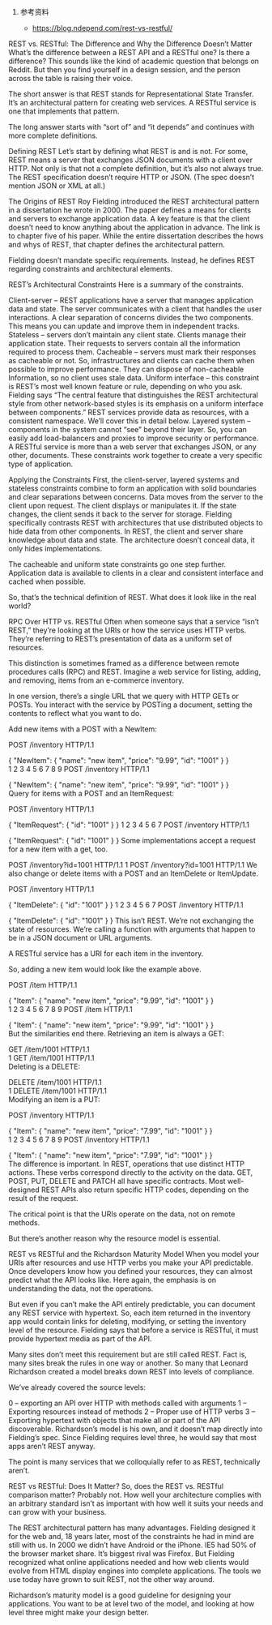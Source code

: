 1. 参考资料

   - <https://blog.ndepend.com/rest-vs-restful/>
  

REST vs. RESTful: The Difference and Why the Difference Doesn’t Matter
What’s the difference between a REST API and a RESTful one? Is there a difference? This sounds like the kind of academic question that belongs on Reddit. But then you find yourself in a design session, and the person across the table is raising their voice.

The short answer is that REST stands for Representational State Transfer. It’s an architectural pattern for creating web services. A RESTful service is one that implements that pattern.

The long answer starts with “sort of” and “it depends” and continues with more complete definitions.


Defining REST
Let’s start by defining what REST is and is not. For some, REST means a server that exchanges JSON documents with a client over HTTP. Not only is that not a complete definition, but it’s also not always true. The REST specification doesn’t require HTTP or JSON. (The spec doesn’t mention JSON or XML at all.)

The Origins of REST
Roy Fielding introduced the REST architectural pattern in a dissertation he wrote in 2000. The paper defines a means for clients and servers to exchange application data. A key feature is that the client doesn’t need to know anything about the application in advance. The link is to chapter five of his paper. While the entire dissertation describes the hows and whys of REST, that chapter defines the architectural pattern.

Fielding doesn’t mandate specific requirements. Instead, he defines REST regarding constraints and architectural elements.

REST’s Architectural Constraints
Here is a summary of the constraints.

Client-server – REST applications have a server that manages application data and state. The server communicates with a client that handles the user interactions. A clear separation of concerns divides the two components. This means you can update and improve them in independent tracks.
Stateless – servers don’t maintain any client state. Clients manage their application state. Their requests to servers contain all the information required to process them.
Cacheable – servers must mark their responses as cacheable or not. So, infrastructures and clients can cache them when possible to improve performance. They can dispose of non-cacheable Information, so no client uses stale data.
Uniform interface – this constraint is REST’s most well known feature or rule, depending on who you ask. Fielding says “The central feature that distinguishes the REST architectural style from other network-based styles is its emphasis on a uniform interface between components.” REST services provide data as resources, with a consistent namespace. We’ll cover this in detail below.
Layered system – components in the system cannot “see” beyond their layer. So, you can easily add load-balancers and proxies to improve security or performance.
A RESTful service is more than a web server that exchanges JSON, or any other, documents. These constraints work together to create a very specific type of application.

Applying the Constraints
First, the client-server, layered systems and stateless constraints combine to form an application with solid boundaries and clear separations between concerns. Data moves from the server to the client upon request. The client displays or manipulates it. If the state changes, the client sends it back to the server for storage. Fielding specifically contrasts REST with architectures that use distributed objects to hide data from other components. In REST, the client and server share knowledge about data and state. The architecture doesn’t conceal data, it only hides implementations.

The cacheable and uniform state constraints go one step further. Application data is available to clients in a clear and consistent interface and cached when possible.

So, that’s the technical definition of REST. What does it look like in the real world?

RPC Over HTTP vs. RESTful
Often when someone says that a service “isn’t REST,” they’re looking at the URIs or how the service uses HTTP verbs. They’re referring to REST’s presentation of data as a uniform set of resources.

This distinction is sometimes framed as a difference between remote procedures calls (RPC) and REST. Imagine a web service for listing, adding, and removing, items from an e-commerce inventory.

In one version, there’s a single URL that we query with HTTP GETs or POSTs.  You interact with the service by POSTing a document, setting the contents to reflect what you want to do.

Add new items with a POST with a NewItem:

POST /inventory HTTP/1.1

{
    "NewItem": {
          "name": "new item",
          "price": "9.99",
          "id": "1001"
      }
}    
1
2
3
4
5
6
7
8
9
POST /inventory HTTP/1.1
 
{
    "NewItem": {
          "name": "new item",
          "price": "9.99",
          "id": "1001"
      }
}    
Query for items with a POST and an ItemRequest:

POST /inventory HTTP/1.1

{
    "ItemRequest": {
          "id": "1001"
      }
}
1
2
3
4
5
6
7
POST /inventory HTTP/1.1
 
{
    "ItemRequest": {
          "id": "1001"
      }
}
Some implementations accept a request for a new item with a get, too.

POST /inventory?id=1001 HTTP/1.1
1
POST /inventory?id=1001 HTTP/1.1
We also change or delete items with a POST and an ItemDelete or ItemUpdate.

POST /inventory HTTP/1.1

{
    "ItemDelete": {
          "id": "1001"
      }
}
1
2
3
4
5
6
7
POST /inventory HTTP/1.1
 
{
    "ItemDelete": {
          "id": "1001"
      }
}
This isn’t REST. We’re not exchanging the state of resources. We’re calling a function with arguments that happen to be in a JSON document or URL arguments.

A RESTful service has a URI for each item in the inventory.

So, adding a new item would look like the example above.

POST /item HTTP/1.1

{
    "Item": {
          "name": "new item",
          "price": "9.99",
          "id": "1001"
      }
}    
1
2
3
4
5
6
7
8
9
POST /item HTTP/1.1
 
{
    "Item": {
          "name": "new item",
          "price": "9.99",
          "id": "1001"
      }
}    
But the similarities end there. Retrieving an item is always a GET:

GET /item/1001 HTTP/1.1    
1
GET /item/1001 HTTP/1.1    
Deleting is a DELETE:

DELETE /item/1001 HTTP/1.1    
1
DELETE /item/1001 HTTP/1.1    
Modifying an item is a PUT:

POST /inventory HTTP/1.1

{
    "Item": {
          "name": "new item",
          "price": "7.99",
          "id": "1001"
      }
}    
1
2
3
4
5
6
7
8
9
POST /inventory HTTP/1.1
 
{
    "Item": {
          "name": "new item",
          "price": "7.99",
          "id": "1001"
      }
}    
The difference is important. In REST, operations that use distinct HTTP actions. These verbs correspond directly to the activity on the data. GET, POST, PUT, DELETE and PATCH all have specific contracts. Most well-designed REST APIs also return specific HTTP codes, depending on the result of the request.

The critical point is that the URIs operate on the data, not on remote methods.

But there’s another reason why the resource model is essential.

REST vs RESTful and the Richardson Maturity Model
When you model your URIs after resources and use HTTP verbs you make your API predictable. Once developers know how you defined your resources, they can almost predict what the API looks like. Here again, the emphasis is on understanding the data, not the operations.

But even if you can’t make the API entirely predictable, you can document any REST service with hypertext. So, each item returned in the inventory app would contain links for deleting, modifying, or setting the inventory level of the resource. Fielding says that before a service is RESTful, it must provide hypertext media as part of the API.

Many sites don’t meet this requirement but are still called REST. Fact is, many sites break the rules in one way or another. So many that Leonard Richardson created a model breaks down REST into levels of compliance.

We’ve already covered the source levels:

0 – exporting an API over HTTP with methods called with arguments
1 – Exporting resources instead of methods
2 – Proper use of HTTP verbs
3 – Exporting hypertext with objects that make all or part of the API discoverable.
Richardson’s model is his own, and it doesn’t map directly into Fielding’s spec. Since Fielding requires level three, he would say that most apps aren’t REST anyway.

The point is many services that we colloquially refer to as REST, technically aren’t.

REST vs RESTful: Does It Matter?
So, does the REST vs. RESTful comparison matter? Probably not. How well your architecture complies with an arbitrary standard isn’t as important with how well it suits your needs and can grow with your business.

The REST architectural pattern has many advantages. Fielding designed it for the web and, 18 years later, most of the constraints he had in mind are still with us. In 2000 we didn’t have Android or the iPhone. IE5 had 50% of the browser market share. It’s biggest rival was Firefox. But Fielding recognized what online applications needed and how web clients would evolve from HTML display engines into complete applications. The tools we use today have grown to suit REST, not the other way around.

Richardson’s maturity model is a good guideline for designing your applications. You want to be at level two of the model, and looking at how level three might make your design better.
